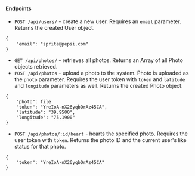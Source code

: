 #### Endpoints

* `POST /api/users/` - create a new user. Requires an `email` parameter. Returns the created User object.
```
{
	"email": "sprite@pepsi.com"
}
```
* `GET /api/photos/` - retrieves all photos. Returns an Array of all Photo objects retrieved.
* `POST /api/photos` - upload a photo to the system. Photo is uploaded as the `photo` parameter. Requires the user token with `token` and `latitude` and `longitude` parameters as well. Returns the created Photo object.
```
{
	"photo": file
	"token": "YreIoA-nX26yqbOrAz45CA",
	"latitude": "39.9500",
	"longitude": "75.1900"
}
```
* `POST /api/photos/:id/heart` - hearts the specified photo. Requires the user token with `token`. Returns the photo ID and the current user's like status for that photo.
```
{
	"token": "YreIoA-nX26yqbOrAz45CA"
}
```
